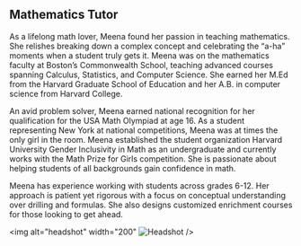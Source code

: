 ## Mathematics Tutor

As a lifelong math lover, Meena found her passion in teaching mathematics. She relishes breaking down a complex concept and celebrating the “a-ha” moments when a student truly gets it. Meena was on the mathematics faculty at Boston’s Commonwealth School, teaching advanced courses spanning Calculus, Statistics, and Computer Science. She earned her M.Ed from the Harvard Graduate School of Education and her A.B. in computer science from Harvard College. 

An avid problem solver, Meena earned national recognition for her qualification for the USA Math Olympiad at age 16. As a student representing New York at national competitions, Meena was at times the only girl in the room. Meena established the student organization Harvard University Gender Inclusivity in Math as an undergraduate and currently works with the Math Prize for Girls competition. She is passionate about helping students of all backgrounds gain confidence in math.

Meena has experience working with students across grades 6-12.  Her approach is patient yet rigorous with a focus on conceptual understanding over drilling and formulas. She also designs customized enrichment courses for those looking to get ahead.

<img alt="headshot" width="200" ![Headshot](https://github.com/user-attachments/assets/cca34bde-6212-4cf6-ba6b-28f03572c909) />
